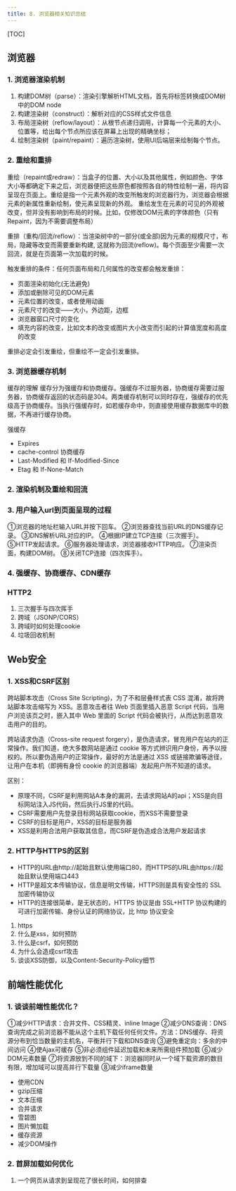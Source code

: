 ```yaml
---
title: 8. 浏览器相关知识总结
---
```

[TOC]
## 浏览器
### 1. 浏览器渲染机制
1. 构建DOM树（parse）：渲染引擎解析HTML文档，首先将标签转换成DOM树中的DOM node
2. 构建渲染树（construct）：解析对应的CSS样式文件信息
3. 布局渲染树（reflow/layout）：从根节点递归调用，计算每一个元素的大小、位置等，给出每个节点所应该在屏幕上出现的精确坐标；
4. 绘制渲染树（paint/repaint）：遍历渲染树，使用UI后端层来绘制每个节点。
### 2. 重绘和重排
重绘（repaint或redraw）：当盒子的位置、大小以及其他属性，例如颜色、字体大小等都确定下来之后，浏览器便把这些原色都按照各自的特性绘制一遍，将内容呈现在页面上。重绘是指一个元素外观的改变所触发的浏览器行为，浏览器会根据元素的新属性重新绘制，使元素呈现新的外观。
重绘发生在元素的可见的外观被改变，但并没有影响到布局的时候。比如，仅修改DOM元素的字体颜色（只有Repaint，因为不需要调整布局）

重排（重构/回流/reflow）：当渲染树中的一部分(或全部)因为元素的规模尺寸，布局，隐藏等改变而需要重新构建, 这就称为回流(reflow)。每个页面至少需要一次回流，就是在页面第一次加载的时候。

触发重排的条件：任何页面布局和几何属性的改变都会触发重排：

* 页面渲染初始化(无法避免)
* 添加或删除可见的DOM元素
* 元素位置的改变，或者使用动画
* 元素尺寸的改变——大小，外边距，边框
* 浏览器窗口尺寸的变化
* 填充内容的改变，比如文本的改变或图片大小改变而引起的计算值宽度和高度的改变

重排必定会引发重绘，但重绘不一定会引发重排。
### 3. 浏览器缓存机制
缓存的理解
缓存分为强缓存和协商缓存。强缓存不过服务器，协商缓存需要过服务器，协商缓存返回的状态码是304。两类缓存机制可以同时存在，强缓存的优先级高于协商缓存。当执行强缓存时，如若缓存命中，则直接使用缓存数据库中的数据，不再进行缓存协商。

强缓存
* Expires
* cache-control
协商缓存
* Last-Modified 和 If-Modified-Since
* Etag 和 If-None-Match
### 2. 渲染机制及重绘和回流
### 3. 用户输入url到页面呈现的过程
①浏览器的地址栏输入URL并按下回车。
②浏览器查找当前URL的DNS缓存记录。
③DNS解析URL对应的IP。
④根据IP建立TCP连接（三次握手）。
⑤HTTP发起请求。
⑥服务器处理请求，浏览器接收HTTP响应。
⑦渲染页面，构建DOM树。
⑧关闭TCP连接（四次挥手）。
### 4. 强缓存、协商缓存、CDN缓存
### HTTP2
1. 三次握手与四次挥手
2. 跨域（JSONP/CORS）
3. 跨域时如何处理cookie
4. 垃圾回收机制
## Web安全
### 1. XSS和CSRF区别
跨站脚本攻击（Cross Site Scripting)，为了不和层叠样式表 CSS 混淆，故将跨站脚本攻击缩写为 XSS。恶意攻击者往 Web 页面里插入恶意 Script 代码，当用户浏览该页之时，嵌入其中 Web 里面的 Script 代码会被执行，从而达到恶意攻击用户的目的。

跨站请求伪造（Cross-site request forgery），是伪造请求，冒充用户在站内的正常操作。我们知道，绝大多数网站是通过 cookie 等方式辨识用户身份，再予以授权的。所以要伪造用户的正常操作，最好的方法是通过 XSS 或链接欺骗等途径，让用户在本机（即拥有身份 cookie 的浏览器端）发起用户所不知道的请求。

区别：
* 原理不同，CSRF是利用网站A本身的漏洞，去请求网站A的api；XSS是向目标网站注入JS代码，然后执行JS里的代码。
* CSRF需要用户先登录目标网站获取cookie，而XSS不需要登录
* CSRF的目标是用户，XSS的目标是服务器
* XSS是利用合法用户获取其信息，而CSRF是伪造成合法用户发起请求
### 2. HTTP与HTTPS的区别
* HTTP的URL由http://起始且默认使用端口80，而HTTPS的URL由https://起始且默认使用端口443
* HTTP是超文本传输协议，信息是明文传输，HTTPS则是具有安全性的 SSL 加密传输协议
* HTTP的连接很简单，是无状态的，HTTPS 协议是由 SSL+HTTP 协议构建的可进行加密传输、身份认证的网络协议，比 http 协议安全

1. https
2. 什么是xss，如何预防
3. 什么是csrf，如何预防
4. 为什么会造成csrf攻击
5. 谈谈XSS防御，以及Content-Security-Policy细节
## 前端性能优化
### 1. 谈谈前端性能优化？
①减少HTTP请求：合并文件、CSS精灵、inline Image
②减少DNS查询：DNS查询完成之前浏览器不能从这个主机下载任何任何文件。方法：DNS缓存、将资源分布到恰当数量的主机名，平衡并行下载和DNS查询
③避免重定向：多余的中间访问
④使Ajax可缓存
⑤非必须组件延迟加载和未来所需组件预加载
⑥减少DOM元素数量
⑦将资源放到不同的域下：浏览器同时从一个域下载资源的数目有限，增加域可以提高并行下载量
⑧减少iframe数量

* 使用CDN
* gzip压缩
* 文本压缩
* 合并请求
* 雪碧图
* 图片懒加载
* 缓存资源
* 减少DOM操作
### 2. 首屏加载如何优化
1. 一个网页从请求到呈现花了很长时间，如何排查